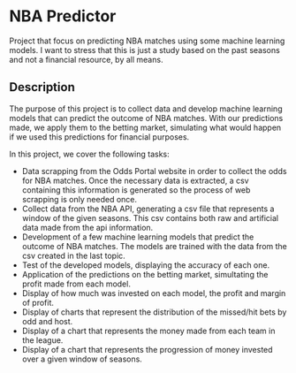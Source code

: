 # NBA Predictor
Project that focus on predicting NBA matches using some machine learning models. I want to stress that this is just a study based on the past seasons and not a financial resource, by all means.

## Description
The purpose of this project is to collect data and develop machine learning models that can predict the outcome of NBA matches. With our predictions made, we apply them to the betting market, simulating what would happen if we used this predictions for financial purposes.

In this project, we cover the following tasks:
  - Data scrapping from the Odds Portal website in order to collect the odds for NBA matches. Once the necessary data is extracted, a csv containing this information is generated so the process of web scrapping is only needed once.
  - Collect data from the NBA API, generating a csv file that represents a window of the given seasons. This csv contains both raw and artificial data made from the api information.
  - Development of a few machine learning models that predict the outcome of NBA matches. The models are trained with the data from the csv created in the last topic.
  - Test of the developed models, displaying the accuracy of each one.
  - Application of the predictions on the betting market, simultating the profit made from each model.
  - Display of how much was invested on each model, the profit and margin of profit.
  - Display of charts that represent the distribution of the missed/hit bets by odd and host.
  - Display of a chart that represents the money made from each team in the league.
  - Display of a chart that represents the progression of money invested over a given window of seasons.
